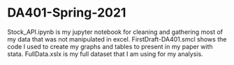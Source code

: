 # DA401-Spring-2021
Stock_API.ipynb is my jupyter notebook for cleaning and gathering most of my data that was not manipulated in excel.
FirstDraft-DA401.smcl shows the code I used to create my graphs and tables to present in my paper with stata.
FullData.xslx is my full dataset that I am using for my analysis.
